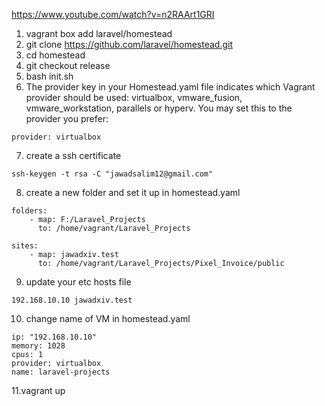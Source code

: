 https://www.youtube.com/watch?v=n2RAArt1GRI

1. vagrant box add laravel/homestead
2. git clone https://github.com/laravel/homestead.git 
3. cd homestead
4. git checkout release
5. bash init.sh
6. The provider key in your Homestead.yaml file indicates which Vagrant provider should be used: virtualbox, vmware_fusion, vmware_workstation, parallels or hyperv. You may set this to the provider you prefer:
```
provider: virtualbox
```
7. create a ssh certificate
```
ssh-keygen -t rsa -C "jawadsalim12@gmail.com"
```
8. create a new folder and set it up in homestead.yaml
```
folders:
    - map: F:/Laravel_Projects
      to: /home/vagrant/Laravel_Projects

sites:
    - map: jawadxiv.test
      to: /home/vagrant/Laravel_Projects/Pixel_Invoice/public
```
9. update your etc hosts file
```
192.168.10.10 jawadxiv.test
```
10. change name of VM in homestead.yaml
```
ip: "192.168.10.10"
memory: 1028
cpus: 1
provider: virtualbox
name: laravel-projects
```
11.vagrant up
